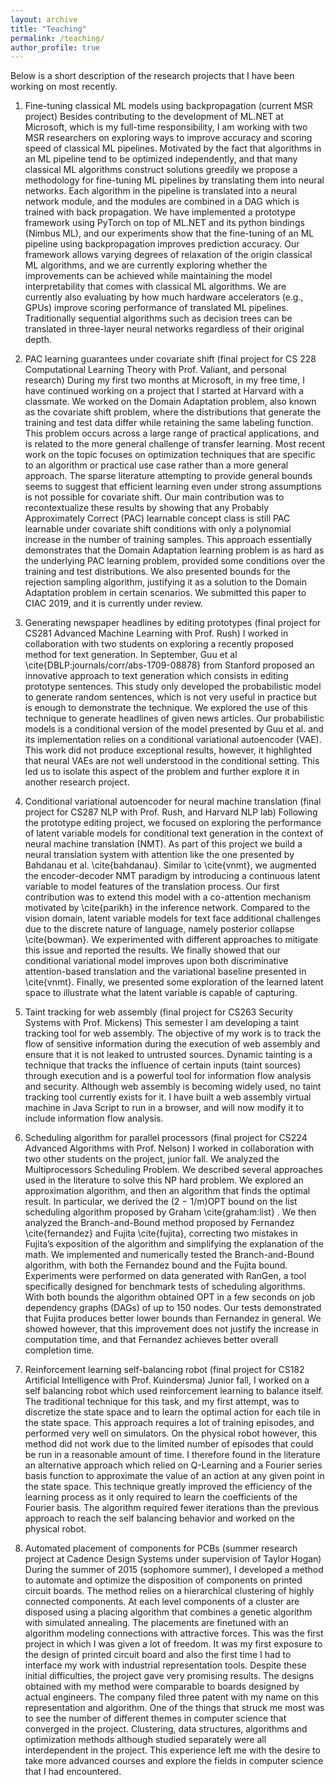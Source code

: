 ```yaml
---
layout: archive
title: "Teaching"
permalink: /teaching/
author_profile: true
---
```


Below is a short description of the research projects that I have been working on most recently.

1. Fine-tuning classical ML models using backpropagation
(current MSR project)
Besides contributing to the development of ML.NET at Microsoft, which is my full-time responsibility, I am working with two MSR researchers on exploring ways to improve accuracy and scoring speed of classical ML pipelines. Motivated by the fact that algorithms in an ML pipeline tend to be optimized independently, and that many classical ML algorithms construct solutions greedily we propose a methodology for fine-tuning ML pipelines by translating them into neural networks. Each algorithm in the pipeline is translated into a neural network module, and the modules are combined in a DAG which is trained with back propagation. We have implemented a prototype framework using PyTorch on top of ML.NET and its python bindings (Nimbus ML), and our experiments show that the fine-tuning of an ML pipeline using backpropagation improves prediction accuracy. Our framework allows varying degrees of relaxation of the origin classical ML algorithms, and we are currently exploring whether the improvements can be achieved while maintaining the model interpretability that comes with classical ML algorithms. We are currently also evaluating by how much hardware accelerators (e.g., GPUs) improve scoring performance of translated ML pipelines. Traditionally sequential algorithms such as decision trees can be translated in three-layer neural networks regardless of their original depth. 

2. PAC learning guarantees under covariate shift
(final project for CS 228 Computational Learning Theory with Prof. Valiant, and personal research)
During my first two months at Microsoft, in my free time, I have continued working on a project that I started at Harvard with a classmate. We worked on the Domain Adaptation problem, also known as the covariate shift problem, where the distributions that generate the training and test data differ while retaining the same labeling function. This problem occurs across a large range of practical applications, and is related to the more general challenge of transfer learning. Most recent work on the topic focuses on  optimization techniques that are specific to an algorithm or practical use case rather than a more general approach. The sparse literature attempting to provide general bounds seems to suggest that efficient learning even under strong assumptions is not possible for covariate shift. Our main contribution was to recontextualize these results by showing that any Probably Approximately Correct (PAC) learnable concept class is still PAC learnable under covariate shift conditions with only a polynomial increase in the number of training samples. This approach essentially demonstrates that the Domain Adaptation learning problem is as hard as the underlying PAC learning problem, provided some conditions over the training and test distributions. We also presented bounds for the rejection sampling algorithm, justifying it as a solution to the Domain Adaptation problem in certain scenarios. We submitted this paper to CIAC 2019, and it is currently under review.

3. Generating newspaper headlines by editing prototypes
(final project for CS281 Advanced Machine Learning with Prof. Rush)
I worked in collaboration with two students on exploring a recently proposed method for text generation. In September, Guu et al \cite{DBLP:journals/corr/abs-1709-08878} from Stanford proposed an innovative approach to text generation which consists in editing prototype sentences. This study only developed the probabilistic model to generate random sentences, which is not very useful in practice but is enough to demonstrate the technique. We explored the use of this technique to generate headlines of given news articles. Our probabilistic models is a conditional version of the model presented by Guu et al. and its implementation relies on a conditional variational autoencoder (VAE). This work did not produce exceptional results, however, it highlighted that neural VAEs are not well understood in the conditional setting. This led us to isolate this aspect of the problem and further explore it in another research project.

4. Conditional variational autoencoder for neural machine translation
(final project for CS287 NLP with Prof. Rush, and Harvard NLP lab)
Following the prototype editing project, we focused on exploring the performance of latent variable models for conditional text generation in the context of neural machine translation (NMT). As part of this project we build a neural translation system with attention like the one presented by Bahdanau et al. \cite{bahdanau}.
Similar to \cite{vnmt}, we augmented the encoder-decoder NMT paradigm by introducing a continuous latent variable to model features of the translation process. Our first contribution was to extend this model with a co-attention mechanism motivated by \cite{parikh} in the inference network. Compared to the vision domain, latent variable models for text face additional challenges due to the discrete nature of language, namely posterior collapse \cite{bowman}. We experimented with different approaches to mitigate this issue and reported the results.
We finally showed that our conditional variational model improves upon both discriminative attention-based translation and the variational baseline presented in \cite{vnmt}. Finally, we presented some exploration of the learned latent space to illustrate what the latent variable is capable of capturing.

5. Taint tracking for web assembly
(final project for CS263 Security Systems with Prof. Mickens)
This semester I am developing a taint tracking tool for web assembly. The objective of my work is to track the flow of sensitive information during the execution of web assembly and ensure that it is not leaked to untrusted sources. Dynamic tainting is a technique that tracks the influence of certain inputs (taint sources) through execution and is a powerful tool for information flow analysis and security. Although web assembly is becoming widely used, no taint tracking tool currently exists for it. I have built a web assembly virtual machine in Java Script to run in a browser, and will now modify it to include information flow analysis.

6. Scheduling algorithm for parallel processors
(final project for CS224 Advanced Algorithms with Prof. Nelson)
I worked in collaboration with two other students on the project, junior fall. We analyzed the Multiprocessors Scheduling Problem. We described several approaches used in the literature to solve this NP hard problem. We explored an approximation algorithm, and then an algorithm that finds the optimal result. In particular, we derived the (2 − 1/m)OPT bound on the list scheduling algorithm proposed by Graham \cite{graham:list} . We then analyzed the Branch-and-Bound method proposed by Fernandez \cite{fernandez} and Fujita \cite{fujita}, correcting two mistakes in Fujita’s exposition of the algorithm and simplifying the explanation of the math. We implemented and numerically tested the Branch-and-Bound algorithm, with both the Fernandez bound and the Fujita bound. Experiments were performed on data generated with RanGen, a tool specifically designed for benchmark tests of scheduling algorithms. With both bounds the algorithm obtained OPT in a few seconds on job dependency graphs (DAGs) of up to 150 nodes. Our tests demonstrated that Fujita produces better lower bounds than Fernandez in general. We showed however, that this improvement does not justify the increase in computation time, and that Fernandez achieves better overall completion time.

7. Reinforcement learning self-balancing robot
(final project for CS182 Artificial Intelligence with Prof. Kuindersma)
Junior fall, I worked on a self balancing robot which used reinforcement learning to balance itself. The traditional technique for this task, and my first attempt, was to discretize the state space and to learn the optimal action for each tile in the state space. This approach requires a lot of training episodes, and performed very well on simulators. On the physical robot however, this method did not work due to the limited number of episodes that could be run in a reasonable amount of time. I therefore found in the literature an alternative approach which relied on Q-Learning and a Fourier series basis function to approximate the value of an action at any given point in the state space. This technique greatly improved the efficiency of the learning process as it only required to learn the coefficients of the Fourier basis. The algorithm required fewer iterations than the previous approach to reach the self balancing behavior and worked on the physical robot.


8. Automated placement of components for PCBs
(summer research project at Cadence Design Systems under supervision of Taylor Hogan)
During the summer of 2015 (sophomore summer), I developed a method to automate and  optimize the disposition of components on printed circuit boards. The method relies on a hierarchical clustering of highly connected components. At each level components of a cluster are disposed using a placing algorithm that combines a genetic algorithm with simulated annealing. The placements are finetuned with an algorithm modeling connections with attractive forces. This was the first project in which I was given a lot of freedom. It was my first exposure to the design of printed circuit board and also the first time I had to interface my work with industrial representation tools. Despite these initial difficulties, the project gave very promising results. The designs obtained with my method were comparable to boards designed by actual engineers. The company filed three patent with my name on this representation and algorithm. One of the things that struck me most was to see the number of different themes in computer science that converged in the project. Clustering, data structures, algorithms and optimization methods although studied separately were all interdependent in the project. This experience left me with the desire to take more advanced courses and explore the fields in computer science that I had encountered. 
